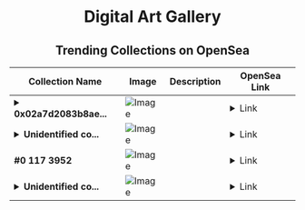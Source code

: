 <div align="center">

# Digital Art Gallery

## Trending Collections on OpenSea

| Collection Name                       | Image                                                                                     | Description                       | OpenSea Link                                                                                          |
|---------------------------------------|-------------------------------------------------------------------------------------------|-----------------------------------|--------------------------------------------------------------------------------------------------------|
| **<details><summary>0x02a7d2083b8ae...</summary>0x02a7d2083b8ae4db8641ef778efe2074d13d6802</details>** | ![Image](https://i.seadn.io/s/raw/files/1f3584c51827bdde00567042b4a94c51.png?w=500&auto=format?w=200&auto=format) |  | <details><summary>Link</summary>[0x02a7d2083b8ae4db8641ef778efe2074d13d6802](https://opensea.io/collection/0x02a7d2083b8ae4db8641ef778efe2074d13d6802)</details> |
| **<details><summary>Unidentified co...</summary>Unidentified contract 1127cc7b-2c34-4a09-8a97-07a16931dc33</details>** | ![Image](https://i.seadn.io/s/raw/files/d055c6525189773847bee4b25898db37.png?w=500&auto=format?w=200&auto=format) |  | <details><summary>Link</summary>[Unidentified contract 1127cc7b-2c34-4a09-8a97-07a16931dc33](https://opensea.io/collection/unidentified-contract-1127cc7b-2c34-4a09-8a97-07a1)</details> |
| **#0 117 3952** | ![Image](https://i.seadn.io/s/raw/files/f053834f05a4c1a44a3127b0358dc117.jpg?w=500&auto=format?w=200&auto=format) |  | <details><summary>Link</summary>[#0 117 3952](https://opensea.io/collection/0-117-3952)</details> |
| **<details><summary>Unidentified co...</summary>Unidentified contract fcde3d8c-69ed-45ad-a44e-9025fcc9b0b3</details>** | ![Image](https://i.seadn.io/s/raw/files/e86404459f0a28661c41bd910f8b5899.png?w=500&auto=format?w=200&auto=format) |  | <details><summary>Link</summary>[Unidentified contract fcde3d8c-69ed-45ad-a44e-9025fcc9b0b3](https://opensea.io/collection/unidentified-contract-fcde3d8c-69ed-45ad-a44e-9025)</details> |

</div>